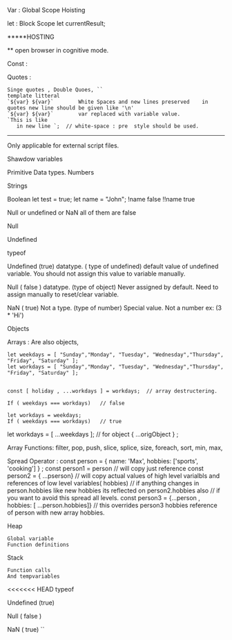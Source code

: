 Var   : Global Scope   Hoisting

let   : Block Scope    let currentResult; 

*****HOSTING

** open browser in cognitive mode.

Const : 

Quotes :

	Singe quotes , Double Quoes, `` 
    template litteral     
	`${var} ${var}`        White Spaces and new lines preserved    in quotes new line should be given like '\n'
    `${var} ${var}`        var replaced with variable value.
    `This is like 
       in new line `;  // white-space : pre  style should be used.
       
*****     
Only applicable for external script files.
<script src="path/script.js"  defer>   Load In parallel to html parsing and waits to execute
<script src="path/script.js"  async>   Load In parallel to html parsing does not wait to execute 
                                        order of script execution not guaranteed even they placed one after other.
if we combine inline script with src= then inline script will be ignored.
    <script src="file.js">
        alert('hi');  // this will be ignored.
    </script>
	

Shawdow variables

Primitive  Data types.
Numbers


Strings


Boolean
			let  test = true;
			let name = "John";
			!name   false   !!name true

Null or undefined or NaN all of them are false

Null

Undefined

typeof

Undefined  (true) datatype. ( type of undefined) default value of undefined variable. You should not assign this value to variable manually.


Null  ( false ) datatype. (type of object) Never assigned by default. Need to assign manually to reset/clear variable.


NaN    ( true)  Not a type. (type of number) Special value. Not a number ex: (3 * 'Hi')

Objects


Arrays  :
	Are also objects,   

	let weekdays = [ "Sunday","Monday", "Tuesday", "Wednesday","Thursday", "Friday", "Saturday" ];
	let workdays = [ "Sunday","Monday", "Tuesday", "Wednesday","Thursday", "Friday", "Saturday" ];
	
     
    const [ holiday , ...workdays ] = workdays;  // array destructering.
    
	If ( weekdays === workdays)   // false
	
	let workdays = weekdays;
	If ( weekdays === workdays)   // true 


	
let workdays = [ …weekdays ];    // for object { …origObject } ;

Array Functions:
    filter, pop, push, slice, splice, size, foreach, sort, min, max, 

Spread Operator :
    const person = { name: 'Max', hobbies: ['sports', 'cooking'] } ;
    const person1 = person  // will copy just reference
    const person2 = { ...pserson} // will copy actual values of high level varialbls and references of low level variables( hobbies)
                                  // if anything changes in person.hobbies like new hobbies its reflected on person2.hobbies also
                                  // if you want to avoid this spread all levels.
    const person3 = {...person , hobbies: [ ...person.hobbies]} // this overrides person3 hobbies reference of person with new array hobbies.


Heap 

    Global variable
    Function definitions


Stack

    Function calls
    And tempvariables



<<<<<<< HEAD
typeof

Undefined  (true)


Null  ( false )


NaN    ( true) 
``
<script src="path/script.js"  defer>   Load In parallel to html parsing and waits to execute
<script src="path/script.js"  async>   Load In parallel to html parsing does not wait to execute.



If ( a === b ) {

=======



If ( a === b ) {   // **** compares value and type also == compares only values so '2' == 2 true but '2' === 2 false.
;
>>>>>>> aa54fbb3bc18b91ad0f40d363305dbe7c98a3b98
} else if (  a === c ) {

} else {

}


'use strict';      
//  cant use variable before defining , Cant use reserved words like undefined as variable name

 switch ( variable ) {
	Case  value1: 
		Expression;
	   Break;
	Case  value1: 
		Expression;
	   Break;
	Case  value1: 
		Expression;
	   Break;
	Case default:
	   Expression;
	   Break;
 }

For( let I = 0 ; I < 3 ; i++ ){
	Console.log( I ) ;
}


let weekdays = [ "Sunday","Monday", "Tuesday", "Wednesday","Thursday", "Friday", "Saturday" ];

For ( const day of week ){
	Console.log( day );
}

let vehicle =  { make: "Benz" , model: "c100", prince: "100k" };

For ( const key in vehicle ) {
	
	If( vehicle[key] = "done" ){
		Break;
	}
	If( vehicle[key] = "price" ){
		continue;
	}
	
	Console.log( vehicle[key] );
}

While( I < 100 ) {
	Expression;
	i++;
}

Try{
	let num1 = getUserInput();
	
	Result = result/num1;
} catch ( error ) {
	Console.log( " Error " );
	Throw error;
} finally {
	Close all;
}

Object : 

const person = { name: 'Max', hobbies: ['sports', 'cooking'] } ;
const person2 = Object.assign( {}, person);  // but spread operator recommended here

***** Spread operator {...objectname }  copies actual content to object variable.
***** Rest Operator ( numb1, num2, ...numbers) =>  {}  Rest operator is used to take multiple argument values from call.
**  arguments  like rest operator arguments parameter will be always there to capture the remaining arguments . // Dont use.



***** We can manipulate the content of object created with const keyword 
because variable with const keyword only stores the address of the object which we are not changing.
const hobbies = ['workout', 'reading'];
hobbies.push['cooking'];  //works but

hobbies = ['painting', 'music'];  // will not work.

***** Inananomous functions are created multiple times in memory can lead to memormory leak
ex:

addEvntBttn.addEventListner('click', addListner);
function addListner(){
    clickableButton.addEventListner( 'click', function(){

        console.log('adding ananoumous function');

    })
}

const function1 = ( num1, num2 = 20) => num1 + num2;

function1( 10)  // calling function like function1( 10, undefined) then 20 default value will be taken 

call by function

***** bind example. start

let logMessage = ( writeLog, message) => {
    let i = 10;
    writeLog(message);
};    
let printLog = (typ,level, message) => {
    console.log( typ + '  ' + level +' ' + message + ' ' + i);
};
console.log('Starting ..');
logMessage( printLog.bind(this,'warn', '1'), 'log full');
***** bind example. end

***** apply and call executes the function immediately.




Object destructering :

const Movie = {
    info: {
      title,
      [extraName]: extraValue
    },
    id: Math.random()
  };

  const { info, ...otherMovieMembers} = Movie;
  const {title: movieTitle } = info;  // this carve out only title prop from info and give it a new named variable movieTitle 
                                       // movieTitle is not a value of title in this case.

if ( info in mvoies) // if info is part of movies or not
   



Object : 

const person = { name: 'Max', hobbies: ['sports', 'cooking'] } ;
const person2 = Object.assign( {}, person);  // but spread operator recommended here

Object destructering :

const Movie = {
    info: {
      title,
      [extraName]: extraValue
    },
    id: Math.random()
  };

  const { info, ...otherMovieMembers} = Movie;
  const {title: movieTitle } = info;  // this carve out only title prop from info and give it a new named variable movieTitle 
                                       // movieTitle is not a value of title in this case.

  if ( info in mvoies) // if info is part of movies or not
   

